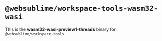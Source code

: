 # `@websublime/workspace-tools-wasm32-wasi`

This is the **wasm32-wasi-preview1-threads** binary for `@websublime/workspace-tools`
